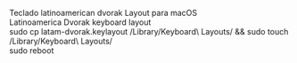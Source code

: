 Teclado latinoamerican dvorak Layout para macOS <br>
Latinoamerica Dvorak keyboard layout <br>
sudo cp latam-dvorak.keylayout /Library/Keyboard\ Layouts/ && sudo touch /Library/Keyboard\ Layouts/  <br>
sudo reboot <br>
